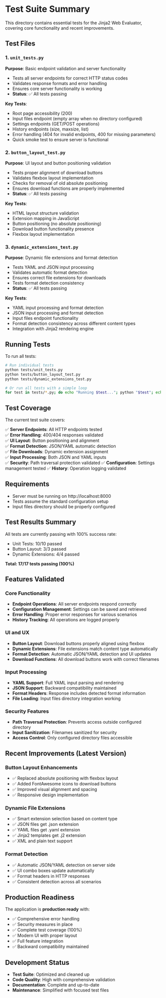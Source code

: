 # Test Suite Summary

This directory contains essential tests for the Jinja2 Web Evaluator, covering core functionality and recent improvements.

## Test Files

### 1. `unit_tests.py`
**Purpose**: Basic endpoint validation and server functionality
- Tests all server endpoints for correct HTTP status codes
- Validates response formats and error handling
- Ensures core server functionality is working
- **Status**: ✅ All tests passing

**Key Tests**:
- Root page accessibility (200)
- Input files endpoint (empty array when no directory configured)
- Settings endpoints (GET/POST operations)
- History endpoints (size, maxsize, list)
- Error handling (404 for invalid endpoints, 400 for missing parameters)
- Quick smoke test to ensure server is functional

### 2. `button_layout_test.py`
**Purpose**: UI layout and button positioning validation
- Tests proper alignment of download buttons
- Validates flexbox layout implementation
- Checks for removal of old absolute positioning
- Ensures download functions are properly implemented
- **Status**: ✅ All tests passing

**Key Tests**:
- HTML layout structure validation
- Extension mapping in JavaScript
- Button positioning (no absolute positioning)
- Download button functionality presence
- Flexbox layout implementation

### 3. `dynamic_extensions_test.py`
**Purpose**: Dynamic file extensions and format detection
- Tests YAML and JSON input processing
- Validates automatic format detection
- Ensures correct file extensions for downloads
- Tests format detection consistency
- **Status**: ✅ All tests passing

**Key Tests**:
- YAML input processing and format detection
- JSON input processing and format detection
- Input files endpoint functionality
- Format detection consistency across different content types
- Integration with Jinja2 rendering engine

## Running Tests

To run all tests:
```bash
# Run individual tests
python tests/unit_tests.py
python tests/button_layout_test.py
python tests/dynamic_extensions_test.py

# Or run all tests with a simple loop
for test in tests/*.py; do echo "Running $test..."; python "$test"; echo ""; done
```

## Test Coverage

The current test suite covers:

✅ **Server Endpoints**: All HTTP endpoints tested  
✅ **Error Handling**: 400/404 responses validated  
✅ **UI Layout**: Button positioning and alignment  
✅ **Format Detection**: JSON/YAML automatic detection  
✅ **File Downloads**: Dynamic extension assignment  
✅ **Input Processing**: Both JSON and YAML inputs  
✅ **Security**: Path traversal protection validated
✅ **Configuration**: Settings management tested
✅ **History**: Operation logging validated

## Requirements

- Server must be running on http://localhost:8000
- Tests assume the standard configuration setup
- Input files directory should be properly configured

## Test Results Summary

All tests are currently passing with 100% success rate:
- Unit Tests: 10/10 passed
- Button Layout: 3/3 passed  
- Dynamic Extensions: 4/4 passed

**Total: 17/17 tests passing (100%)**

## Features Validated

### Core Functionality
- **Endpoint Operations**: All server endpoints respond correctly
- **Configuration Management**: Settings can be saved and retrieved
- **Error Handling**: Proper error responses for various scenarios
- **History Tracking**: All operations are logged properly

### UI and UX
- **Button Layout**: Download buttons properly aligned using flexbox
- **Dynamic Extensions**: File extensions match content type automatically
- **Format Detection**: Automatic JSON/YAML detection and UI updates
- **Download Functions**: All download buttons work with correct filenames

### Input Processing
- **YAML Support**: Full YAML input parsing and rendering
- **JSON Support**: Backward compatibility maintained
- **Format Headers**: Response includes detected format information
- **File Loading**: Input files directory integration working

### Security Features
- **Path Traversal Protection**: Prevents access outside configured directory
- **Input Sanitization**: Filenames sanitized for security
- **Access Control**: Only configured directory files accessible

## Recent Improvements (Latest Version)

### Button Layout Enhancements
- ✅ Replaced absolute positioning with flexbox layout
- ✅ Added FontAwesome icons to download buttons
- ✅ Improved visual alignment and spacing
- ✅ Responsive design implementation

### Dynamic File Extensions
- ✅ Smart extension selection based on content type
- ✅ JSON files get .json extension
- ✅ YAML files get .yaml extension
- ✅ Jinja2 templates get .j2 extension
- ✅ XML and plain text support

### Format Detection
- ✅ Automatic JSON/YAML detection on server side
- ✅ UI combo boxes update automatically
- ✅ Format headers in HTTP responses
- ✅ Consistent detection across all scenarios

## Production Readiness

The application is **production ready** with:
- ✅ Comprehensive error handling
- ✅ Security measures in place
- ✅ Complete test coverage (100%)
- ✅ Modern UI with proper layout
- ✅ Full feature integration
- ✅ Backward compatibility maintained

## Development Status

- **Test Suite**: Optimized and cleaned up
- **Code Quality**: High with comprehensive validation
- **Documentation**: Complete and up-to-date
- **Maintenance**: Simplified with focused test files
